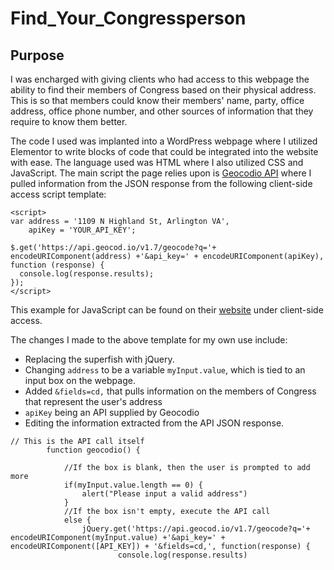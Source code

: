 # Find_Your_Congressperson

## Purpose
I was encharged with giving clients who had access to this webpage the ability to find their members of Congress based on their physical address. This is so that members could know their members' name, party, office address, office phone number, and other sources of information that they require to know them better.

The code I used was implanted into a WordPress webpage where I utilized Elementor to write blocks of code that could be integrated into the website with ease. The language used was HTML where I also utilized CSS and JavaScript. The main script the page relies upon is [Geocodio API](https://www.geocod.io/) where I pulled information from the JSON response from the following client-side access script template:

```
<script>
var address = '1109 N Highland St, Arlington VA',
    apiKey = 'YOUR_API_KEY';

$.get('https://api.geocod.io/v1.7/geocode?q='+ encodeURIComponent(address) +'&api_key=' + encodeURIComponent(apiKey), function (response) {
  console.log(response.results);
});
</script>
```
This example for JavaScript can be found on their [website](https://www.geocod.io/docs/?javascript#client-side-access) under client-side access.

The changes I made to the above template for my own use include: 
 - Replacing the superfish with jQuery. 
 - Changing ```address``` to be a variable ```myInput.value```, which is tied to an input box on the webpage.
 - Added ```&fields=cd,``` that pulls information on the members of Congress that represent the user's address
 - ```apiKey``` being an API supplied by Geocodio
 - Editing the information extracted from the API JSON response.

```
// This is the API call itself
        function geocodio() {
            
            //If the box is blank, then the user is prompted to add more
            if(myInput.value.length == 0) {
                alert("Please input a valid address")
            }
            //If the box isn't empty, execute the API call
            else {
                jQuery.get('https://api.geocod.io/v1.7/geocode?q='+ encodeURIComponent(myInput.value) +'&api_key=' + encodeURIComponent([API_KEY]) + '&fields=cd,', function(response) {  
                        console.log(response.results)
```

